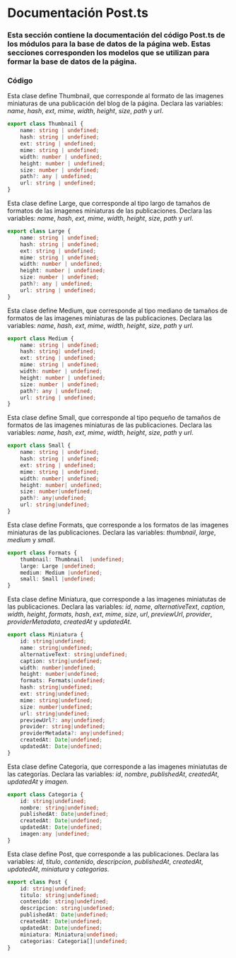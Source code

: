 # Documentación Post.ts
### Esta sección contiene la documentación del código Post.ts de los módulos para la base de datos de la página web. Estas secciones corresponden los modelos que se utilizan para formar la base de datos de la página.

### Código

Esta clase define Thumbnail, que corresponde al formato de las imagenes miniaturas de una publicación del blog de la página.
Declara las variables: *name*, *hash*, *ext*, *mime*, *width*, *height*, *size*, *path* y *url*.
``` ts
export class Thumbnail {
    name: string | undefined;
    hash: string | undefined;
    ext: string | undefined;
    mime: string | undefined;
    width: number | undefined;
    height: number | undefined;
    size: number | undefined;
    path?: any | undefined;
    url: string | undefined;
}
``` 

Esta clase define Large, que corresponde al tipo largo de tamaños de formatos de las imagenes miniaturas de las publicaciones.
Declara las variables: *name*, *hash*, *ext*, *mime*, *width*, *height*, *size*, *path* y *url*.
``` ts
export class Large {
    name: string | undefined;
    hash: string | undefined;
    ext: string | undefined;
    mime: string | undefined;
    width: number | undefined;
    height: number | undefined;
    size: number | undefined;
    path?: any | undefined;
    url: string | undefined;
}
``` 

Esta clase define Medium, que corresponde al tipo mediano de tamaños de formatos de las imagenes miniaturas de las publicaciones.
Declara las variables: *name*, *hash*, *ext*, *mime*, *width*, *height*, *size*, *path* y *url*.
``` ts
export class Medium {
    name: string | undefined;
    hash: string| undefined;
    ext: string | undefined;
    mime: string | undefined;
    width: number | undefined;
    height: number | undefined;
    size: number | undefined;
    path?: any | undefined;
    url: string | undefined;
}
``` 

Esta clase define Small, que corresponde al tipo pequeño de tamaños de formatos de las imagenes miniaturas de las publicaciones.
Declara las variables: *name*, *hash*, *ext*, *mime*, *width*, *height*, *size*, *path* y *url*.
``` ts
export class Small {
    name: string | undefined;
    hash: string | undefined;
    ext: string | undefined;
    mime: string | undefined;
    width: number| undefined;
    height: number| undefined;
    size: number|undefined;
    path?: any|undefined;
    url: string|undefined;
}
```  

Esta clase define Formats, que corresponde a los formatos de las imagenes miniaturas de las publicaciones. 
Declara las variables: *thumbnail*, *large*, *medium* y *small*.
```  ts
export class Formats {
    thumbnail: Thumbnail  |undefined;
    large: Large |undefined;
    medium: Medium |undefined;
    small: Small |undefined;
}
``` 

Esta clase define Miniatura, que corresponde a las imagenes miniatutas de las publicaciones. 
Declara las variables: *id*, *name*, *alternativeText*, *caption*, *width*, *height*, *formats*, *hash*, *ext*, *mime*, *size*, *url*, *previewUrl*, *provider*, *providerMetadata*, *createdAt* y *updatedAt*.
```  ts
export class Miniatura {
    id: string|undefined;
    name: string|undefined;
    alternativeText: string|undefined;
    caption: string|undefined;
    width: number|undefined;
    height: number|undefined;
    formats: Formats|undefined;
    hash: string|undefined;
    ext: string|undefined;
    mime: string|undefined;
    size: number|undefined;
    url: string|undefined;
    previewUrl?: any|undefined;
    provider: string|undefined;
    providerMetadata?: any|undefined;
    createdAt: Date|undefined;
    updatedAt: Date|undefined;
}
``` 

Esta clase define Categoria, que corresponde a las imagenes miniatutas de las categorías. 
Declara las variables: *id*, *nombre*, *publishedAt*, *createdAt*, *updatedAt* y *imagen*.
```  ts
export class Categoria {
    id: string|undefined;
    nombre: string|undefined;
    publishedAt: Date|undefined;
    createdAt: Date|undefined;
    updatedAt: Date|undefined;
    imagen:any |undefined;
}
``` 

Esta clase define Post, que corresponde a las publicaciones. 
Declara las variables: *id*, *titulo*, *contenido*, *descripcion*, *publishedAt*, *createdAt*, *updatedAt*, *miniatura* y *categorias*.
``` ts
export class Post {
    id: string|undefined;
    titulo: string|undefined;
    contenido: string|undefined;
    descripcion: string|undefined;
    publishedAt: Date|undefined;
    createdAt: Date|undefined;
    updatedAt: Date|undefined;
    miniatura: Miniatura|undefined;
    categorias: Categoria[]|undefined;
}
``` 